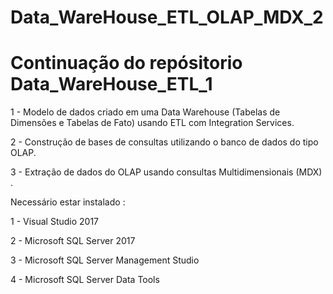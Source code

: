 # Data_WareHouse_ETL_OLAP_MDX_2

# Continuação do repósitorio Data_WareHouse_ETL_1 

1 - Modelo de dados criado em uma Data Warehouse (Tabelas de Dimensões e Tabelas de Fato) usando ETL com Integration Services.

2 - Construção de bases de consultas utilizando o banco de dados do tipo OLAP.

3 - Extração de dados do OLAP usando consultas Multidimensionais (MDX) .



Necessário estar instalado :

1 - Visual Studio 2017

2 - Microsoft SQL Server 2017

3 - Microsoft SQL Server Management Studio

4 - Microsoft SQL Server Data Tools
